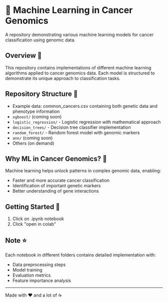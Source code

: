 # 🧬 Machine Learning in Cancer Genomics

A repository demonstrating various machine learning models for cancer classification using genomic data.

## Overview 🎯
This repository contains implementations of different machine learning algorithms applied to cancer genomics data. Each model is structured to demonstrate its unique approach to classification tasks.

## Repository Structure 📁
- Example data: common_cancers.csv containing both genetic data and phenotype information
- `xgboost/` (coming soon)
- `logistic_regression/` - Logistic regression with mathematical approach
- `decision_trees/` - Decision tree classifier implementation
- `random_forest/` - Random forest model with genomic markers
- `ann/` (coming soon)
- Others (on demand)

## Why ML in Cancer Genomics? 🔬
Machine learning helps unlock patterns in complex genomic data, enabling:
- Faster and more accurate cancer classification
- Identification of important genetic markers
- Better understanding of gene interactions

## Getting Started 🚀
1. Click on .ipynb notebook
2. Click "open in colab"
   
## Note ⭐
Each notebook in different folders contains detailed implementation with:
- Data preprocessing steps
- Model training
- Evaluation metrics
- Feature importance analysis

---
Made with ❤️ and a lot of ☕
